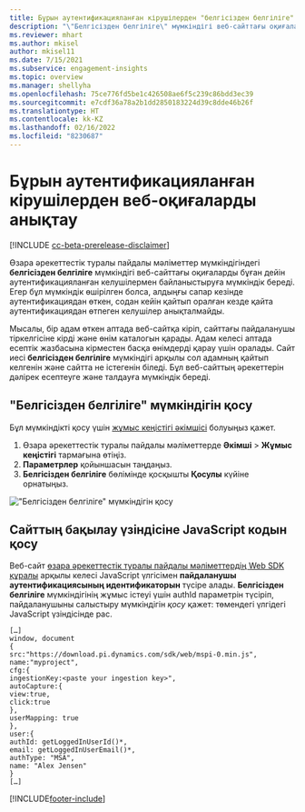 ```yaml
---
title: Бұрын аутентификацияланған кірушілерден "белгісізден белгіліге" мүмкіндігімен веб-оқиғаларды анықтау
description: "\"Белгісізден белгіліге\" мүмкіндігі веб-сайттағы оқиғаларды бұған дейін аутентификацияланған келушілермен байланыстыруға мүмкіндік береді."
ms.reviewer: mhart
ms.author: mkisel
author: mkisel11
ms.date: 7/15/2021
ms.subservice: engagement-insights
ms.topic: overview
ms.manager: shellyha
ms.openlocfilehash: 75ce776fd5be1c426508ae6f5c239c86bdd3ec39
ms.sourcegitcommit: e7cdf36a78a2b1dd2850183224d39c8dde46b26f
ms.translationtype: HT
ms.contentlocale: kk-KZ
ms.lasthandoff: 02/16/2022
ms.locfileid: "8230687"
---
```

# <a name="recognize-web-events-from-previously-authenticated-visitors"></a>Бұрын аутентификацияланған кірушілерден веб-оқиғаларды анықтау

[!INCLUDE [cc-beta-prerelease-disclaimer](includes/cc-beta-prerelease-disclaimer.md)]

Өзара әрекеттестік туралы пайдалы мәліметтер мүмкіндігіндегі **белгісізден белгіліге** мүмкіндігі веб-сайттағы оқиғаларды бұған дейін аутентификацияланған келушілермен байланыстыруға мүмкіндік береді. Егер бұл мүмкіндік өшірілген болса, алдыңғы сапар кезінде аутентификациядан өткен, содан кейін қайтып оралған кезде қайта аутентификациядан өтпеген келушілер анықталмайды. 

Мысалы, бір адам өткен аптада веб-сайтқа кіріп, сайттағы пайдаланушы тіркелгісіне кірді және өнім каталогын қарады. Адам келесі аптада есептік жазбасына кірместен басқа өнімдерді қарау үшін оралады. Сайт иесі **белгісізден белгіліге** мүмкіндігі арқылы сол адамның қайтып келгенін және сайтта не істегенін біледі. Бұл веб-сайттың әрекеттерін дәлірек есептеуге және талдауға мүмкіндік береді.

## <a name="enable-unknown-to-known"></a>"Белгісізден белгіліге" мүмкіндігін қосу

Бұл мүмкіндікті қосу үшін [жұмыс кеңістігі әкімшісі](user-roles.md) болуыңыз қажет. 

1. Өзара әрекеттестік туралы пайдалы мәліметтерде **Әкімші** > **Жұмыс кеңістігі** тармағына өтіңіз. 
2. **Параметрлер** қойыншасын таңдаңыз.
3. **Белгісізден белгіліге** бөлімінде қосқышты **Қосулы** күйіне орнатыңыз.

!["Белгісізден белгіліге" мүмкіндігін қосу](media/U2Ktoggle.png "&quot;Белгісізден белгіліге&quot; мүмкіндігін қосу")

## <a name="adding-javascript-code-to-your-sites-tracking-snippet"></a>Сайттың бақылау үзіндісіне JavaScript кодын қосу

Веб-сайт [өзара әрекеттестік туралы пайдалы мәліметтердің Web SDK құралы](advanced-SDK-implementation.md) арқылы келесі JavaScript үлгісімен **пайдаланушы аутентификациясының идентификаторын** түсіре алады. **Белгісізден белгіліге** мүмкіндігінің жұмыс істеуі үшін authId параметрін түсіріп, пайдаланушыны салыстыру мүмкіндігін *қосу* қажет: төмендегі үлгідегі JavaScript үзіндісінде рас.

```
[…]
window, document
{
src:"https://download.pi.dynamics.com/sdk/web/mspi-0.min.js",
name:"myproject",
cfg:{
ingestionKey:<paste your ingestion key>",
autoCapture:{
view:true,
click:true
},
userMapping: true
},
user:{
authId: getLoggedInUserId()*,
email: getLoggedInUserEmail()*,
authType: "MSA",
name: "Alex Jensen"
}
[…]
```

[!INCLUDE[footer-include](../includes/footer-banner.md)]
